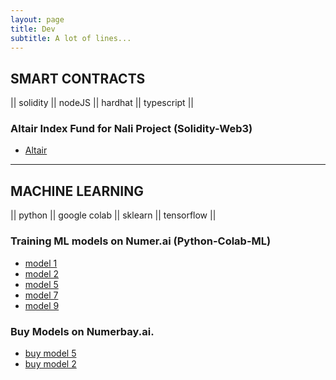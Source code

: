 ```yaml
---
layout: page
title: Dev 
subtitle: A lot of lines...
---
```


## SMART CONTRACTS
|| solidity || nodeJS || hardhat || typescript ||

### Altair Index Fund for Nali Project (Solidity-Web3) 

- [Altair](https://app.nali.finance/altair-funds)

---

## MACHINE LEARNING
|| python || google colab || sklearn || tensorflow ||

### Training ML models on Numer.ai (Python-Colab-ML)

- [model 1](https://numer.ai/scobruone)
- [model 2](https://numer.ai/scobrutwo)
- [model 5](https://numer.ai/scobrufive)
- [model 7](https://numer.ai/scobruseven)
- [model 9](https://numer.ai/scobrunine)


### Buy Models on Numerbay.ai.

- [buy model 5](https://numerbay.ai/product/numerai-predictions/scobrufive)
- [buy model 2](https://numerbay.ai/product/numerai-predictions/scobrutwo)

